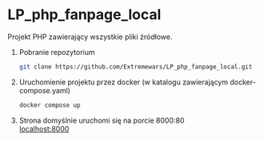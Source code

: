 # LP_php_fanpage_local

Projekt PHP zawierający wszystkie pliki źródłowe.
1. Pobranie repozytorium
   ```bash
   git clone https://github.com/Extremewars/LP_php_fanpage_local.git
   ```
2. Uruchomienie projektu przez docker (w katalogu zawierającym docker-compose.yaml)
   ```bash
   docker compose up
   ```
3. Strona domyślnie uruchomi się na porcie 8000:80  
   [localhost:8000](http://localhost:8000/)

